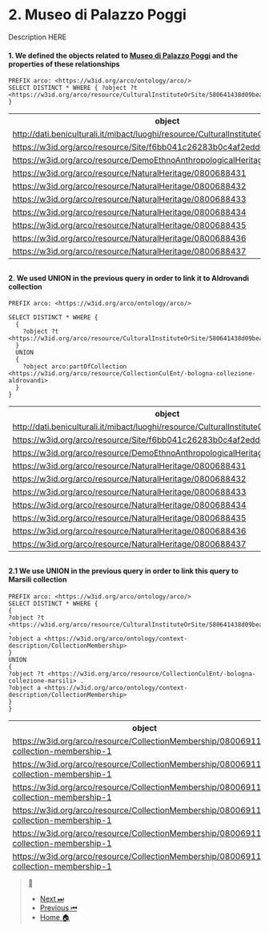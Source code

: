 # 2. Museo di Palazzo Poggi

Description HERE

#### 1. We defined the objects related to [Museo di Palazzo Poggi](https://w3id.org/arco/resource/CulturalInstituteOrSite/580641438d09beacdf6bea5446600063) and the properties of these relationships

````SPARQL
PREFIX arco: <https://w3id.org/arco/ontology/arco/>
SELECT DISTINCT * WHERE { ?object ?t <https://w3id.org/arco/resource/CulturalInstituteOrSite/580641438d09beacdf6bea5446600063> }
````
<table width="200" height="300">
  <tbody><tr>
    <th>object</th>
    <th>t</th>
  </tr>
  <tr>
    <td><a href="http://dati.beniculturali.it/mibact/luoghi/resource/CulturalInstituteOrSite/104569">http://dati.beniculturali.it/mibact/luoghi/resource/CulturalInstituteOrSite/104569</a></td>
    <td><a href="http://www.w3.org/2002/07/owl#sameAs">http://www.w3.org/2002/07/owl#sameAs</a></td>
  </tr>
  <tr>
    <td><a href="https://w3id.org/arco/resource/Site/f6bb041c26283b0c4af2edd0ed2caef6">https://w3id.org/arco/resource/Site/f6bb041c26283b0c4af2edd0ed2caef6</a></td>
    <td><a href="http://dati.beniculturali.it/cis/isSiteOf">http://dati.beniculturali.it/cis/isSiteOf</a></td>
  </tr>
  <tr>
    <td><a href="https://w3id.org/arco/resource/DemoEthnoAnthropologicalHeritage/0800688460">https://w3id.org/arco/resource/DemoEthnoAnthropologicalHeritage/0800688460</a></td>
    <td><a href="https://w3id.org/arco/ontology/location/hasCulturalInstituteOrSite">https://w3id.org/arco/ontology/location/hasCulturalInstituteOrSite</a></td>
  </tr>
  <tr>
    <td><a href="https://w3id.org/arco/resource/NaturalHeritage/0800688431">https://w3id.org/arco/resource/NaturalHeritage/0800688431</a></td>
    <td><a href="https://w3id.org/arco/ontology/location/hasCulturalInstituteOrSite">https://w3id.org/arco/ontology/location/hasCulturalInstituteOrSite</a></td>
  </tr>
  <tr>
    <td><a href="https://w3id.org/arco/resource/NaturalHeritage/0800688432">https://w3id.org/arco/resource/NaturalHeritage/0800688432</a></td>
    <td><a href="https://w3id.org/arco/ontology/location/hasCulturalInstituteOrSite">https://w3id.org/arco/ontology/location/hasCulturalInstituteOrSite</a></td>
  </tr>
  <tr>
    <td><a href="https://w3id.org/arco/resource/NaturalHeritage/0800688433">https://w3id.org/arco/resource/NaturalHeritage/0800688433</a></td>
    <td><a href="https://w3id.org/arco/ontology/location/hasCulturalInstituteOrSite">https://w3id.org/arco/ontology/location/hasCulturalInstituteOrSite</a></td>
  </tr>
  <tr>
    <td><a href="https://w3id.org/arco/resource/NaturalHeritage/0800688434">https://w3id.org/arco/resource/NaturalHeritage/0800688434</a></td>
    <td><a href="https://w3id.org/arco/ontology/location/hasCulturalInstituteOrSite">https://w3id.org/arco/ontology/location/hasCulturalInstituteOrSite</a></td>
  </tr>
  <tr>
    <td><a href="https://w3id.org/arco/resource/NaturalHeritage/0800688435">https://w3id.org/arco/resource/NaturalHeritage/0800688435</a></td>
    <td><a href="https://w3id.org/arco/ontology/location/hasCulturalInstituteOrSite">https://w3id.org/arco/ontology/location/hasCulturalInstituteOrSite</a></td>
  </tr>
  <tr>
    <td><a href="https://w3id.org/arco/resource/NaturalHeritage/0800688436">https://w3id.org/arco/resource/NaturalHeritage/0800688436</a></td>
    <td><a href="https://w3id.org/arco/ontology/location/hasCulturalInstituteOrSite">https://w3id.org/arco/ontology/location/hasCulturalInstituteOrSite</a></td>
  </tr>
  <tr>
    <td><a href="https://w3id.org/arco/resource/NaturalHeritage/0800688437">https://w3id.org/arco/resource/NaturalHeritage/0800688437</a></td>
    <td><a href="https://w3id.org/arco/ontology/location/hasCulturalInstituteOrSite">https://w3id.org/arco/ontology/location/hasCulturalInstituteOrSite</a></td>
  </tr>
</tbody></table>

#### 2. We used UNION in the previous query in order to link it to Aldrovandi collection

````SPARQL
PREFIX arco: <https://w3id.org/arco/ontology/arco/>

SELECT DISTINCT * WHERE {
  { 
    ?object ?t <https://w3id.org/arco/resource/CulturalInstituteOrSite/580641438d09beacdf6bea5446600063> 
  } 
  UNION 
  { 
    ?object arco:partOfCollection <https://w3id.org/arco/resource/CollectionCulEnt/-bologna-collezione-aldrovandi> 
  }
}
````

<table width="200" height="300">
  <tbody><tr>
    <th>object</th>
    <th>t</th>
  </tr>
  <tr>
    <td><a href="http://dati.beniculturali.it/mibact/luoghi/resource/CulturalInstituteOrSite/104569">http://dati.beniculturali.it/mibact/luoghi/resource/CulturalInstituteOrSite/104569</a></td>
    <td><a href="http://www.w3.org/2002/07/owl#sameAs">http://www.w3.org/2002/07/owl#sameAs</a></td>
  </tr>
  <tr>
    <td><a href="https://w3id.org/arco/resource/Site/f6bb041c26283b0c4af2edd0ed2caef6">https://w3id.org/arco/resource/Site/f6bb041c26283b0c4af2edd0ed2caef6</a></td>
    <td><a href="http://dati.beniculturali.it/cis/isSiteOf">http://dati.beniculturali.it/cis/isSiteOf</a></td>
  </tr>
  <tr>
    <td><a href="https://w3id.org/arco/resource/DemoEthnoAnthropologicalHeritage/0800688460">https://w3id.org/arco/resource/DemoEthnoAnthropologicalHeritage/0800688460</a></td>
    <td><a href="https://w3id.org/arco/ontology/location/hasCulturalInstituteOrSite">https://w3id.org/arco/ontology/location/hasCulturalInstituteOrSite</a></td>
  </tr>
  <tr>
    <td><a href="https://w3id.org/arco/resource/NaturalHeritage/0800688431">https://w3id.org/arco/resource/NaturalHeritage/0800688431</a></td>
    <td><a href="https://w3id.org/arco/ontology/location/hasCulturalInstituteOrSite">https://w3id.org/arco/ontology/location/hasCulturalInstituteOrSite</a></td>
  </tr>
  <tr>
    <td><a href="https://w3id.org/arco/resource/NaturalHeritage/0800688432">https://w3id.org/arco/resource/NaturalHeritage/0800688432</a></td>
    <td><a href="https://w3id.org/arco/ontology/location/hasCulturalInstituteOrSite">https://w3id.org/arco/ontology/location/hasCulturalInstituteOrSite</a></td>
  </tr>
  <tr>
    <td><a href="https://w3id.org/arco/resource/NaturalHeritage/0800688433">https://w3id.org/arco/resource/NaturalHeritage/0800688433</a></td>
    <td><a href="https://w3id.org/arco/ontology/location/hasCulturalInstituteOrSite">https://w3id.org/arco/ontology/location/hasCulturalInstituteOrSite</a></td>
  </tr>
  <tr>
    <td><a href="https://w3id.org/arco/resource/NaturalHeritage/0800688434">https://w3id.org/arco/resource/NaturalHeritage/0800688434</a></td>
    <td><a href="https://w3id.org/arco/ontology/location/hasCulturalInstituteOrSite">https://w3id.org/arco/ontology/location/hasCulturalInstituteOrSite</a></td>
  </tr>
  <tr>
    <td><a href="https://w3id.org/arco/resource/NaturalHeritage/0800688435">https://w3id.org/arco/resource/NaturalHeritage/0800688435</a></td>
    <td><a href="https://w3id.org/arco/ontology/location/hasCulturalInstituteOrSite">https://w3id.org/arco/ontology/location/hasCulturalInstituteOrSite</a></td>
  </tr>
  <tr>
    <td><a href="https://w3id.org/arco/resource/NaturalHeritage/0800688436">https://w3id.org/arco/resource/NaturalHeritage/0800688436</a></td>
    <td><a href="https://w3id.org/arco/ontology/location/hasCulturalInstituteOrSite">https://w3id.org/arco/ontology/location/hasCulturalInstituteOrSite</a></td>
  </tr>
  <tr>
    <td><a href="https://w3id.org/arco/resource/NaturalHeritage/0800688437">https://w3id.org/arco/resource/NaturalHeritage/0800688437</a></td>
    <td><a href="https://w3id.org/arco/ontology/location/hasCulturalInstituteOrSite">https://w3id.org/arco/ontology/location/hasCulturalInstituteOrSite</a></td>
  </tr>
</tbody></table>

#### 2.1 We use UNION in the previous query in order to link this query to Marsili collection


```SPARQL
PREFIX arco: <https://w3id.org/arco/ontology/arco/>
SELECT DISTINCT * WHERE { 
{ 
?object ?t <https://w3id.org/arco/resource/CulturalInstituteOrSite/580641438d09beacdf6bea5446600063> . 
?object a <https://w3id.org/arco/ontology/context-description/CollectionMembership> 
} 
UNION 
{
?object ?t <https://w3id.org/arco/resource/CollectionCulEnt/-bologna-collezione-marsili> . 
?object a <https://w3id.org/arco/ontology/context-description/CollectionMembership> 
} 
}
````
<table width="200" height="300">
  <tbody><tr>
    <th>object</th>
    <th>t</th>
  </tr>
  <tr>
    <td><a href="https://w3id.org/arco/resource/CollectionMembership/0800691111-collection-membership-1">https://w3id.org/arco/resource/CollectionMembership/0800691111-collection-membership-1</a></td>
    <td><a href="https://w3id.org/arco/ontology/context-description/hasCollection">https://w3id.org/arco/ontology/context-description/hasCollection</a></td>
  </tr>
  <tr>
    <td><a href="https://w3id.org/arco/resource/CollectionMembership/0800691112-collection-membership-1">https://w3id.org/arco/resource/CollectionMembership/0800691112-collection-membership-1</a></td>
    <td><a href="https://w3id.org/arco/ontology/context-description/hasCollection">https://w3id.org/arco/ontology/context-description/hasCollection</a></td>
  </tr>
  <tr>
    <td><a href="https://w3id.org/arco/resource/CollectionMembership/0800691113-collection-membership-1">https://w3id.org/arco/resource/CollectionMembership/0800691113-collection-membership-1</a></td>
    <td><a href="https://w3id.org/arco/ontology/context-description/hasCollection">https://w3id.org/arco/ontology/context-description/hasCollection</a></td>
  </tr>
  <tr>
    <td><a href="https://w3id.org/arco/resource/CollectionMembership/0800691114-collection-membership-1">https://w3id.org/arco/resource/CollectionMembership/0800691114-collection-membership-1</a></td>
    <td><a href="https://w3id.org/arco/ontology/context-description/hasCollection">https://w3id.org/arco/ontology/context-description/hasCollection</a></td>
  </tr>
  <tr>
    <td><a href="https://w3id.org/arco/resource/CollectionMembership/0800691115-collection-membership-1">https://w3id.org/arco/resource/CollectionMembership/0800691115-collection-membership-1</a></td>
    <td><a href="https://w3id.org/arco/ontology/context-description/hasCollection">https://w3id.org/arco/ontology/context-description/hasCollection</a></td>
  </tr>
  <tr>
    <td><a href="https://w3id.org/arco/resource/CollectionMembership/0800691116-collection-membership-1">https://w3id.org/arco/resource/CollectionMembership/0800691116-collection-membership-1</a></td>
    <td><a href="https://w3id.org/arco/ontology/context-description/hasCollection">https://w3id.org/arco/ontology/context-description/hasCollection</a></td>
  </tr>
  <tr>
    <td><a href="https://w3id.org/arco/resource/CollectionMembership/0800691117-collection-membership-1">https://w3id.org/arco/resource/CollectionMembership/0800691117-collection-membership-1</a></td>
    <td><a href="https://w3id.org/arco/ontology/context-description/hasCollection">https://w3id.org/arco/ontology/context-description/hasCollection</a></td>
  </tr>
  <tr>
    <td><a href="https://w3id.org/arco/resource/CollectionMembership/0800691118-collection-membership-1">https://w3id.org/arco/resource/CollectionMembership/0800691118-collection-membership-1</a></td>
    <td><a href="https://w3id.org/arco/ontology/context-description/hasCollection">https://w3id.org/arco/ontology/context-description/hasCollection</a></td>
  </tr>
  <tr>
    <td><a href="https://w3id.org/arco/resource/CollectionMembership/0800691119-collection-membership-1">https://w3id.org/arco/resource/CollectionMembership/0800691119-collection-membership-1</a></td>
    <td><a href="https://w3id.org/arco/ontology/context-description/hasCollection">https://w3id.org/arco/ontology/context-description/hasCollection</a></td>
  </tr>
  <tr>
    <td><a href="https://w3id.org/arco/resource/CollectionMembership/0800691120-collection-membership-1">https://w3id.org/arco/resource/CollectionMembership/0800691120-collection-membership-1</a></td>
    <td><a href="https://w3id.org/arco/ontology/context-description/hasCollection">https://w3id.org/arco/ontology/context-description/hasCollection</a></td>
  </tr>
</tbody></table>
   







> 🧭
> - [Next ⏭](Scienze.md) 
> - [Previous ⏮](Project-Prep.md) 
> - [Home 🏠](index.md) 
